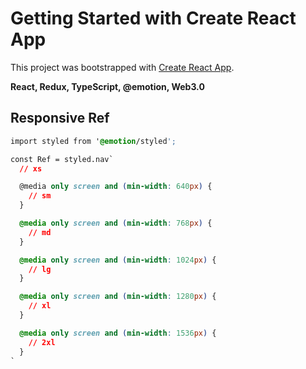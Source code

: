 # Getting Started with Create React App

This project was bootstrapped with [Create React App](https://github.com/facebook/create-react-app).

**React, Redux, TypeScript, @emotion, Web3.0**

## Responsive Ref

```css
import styled from '@emotion/styled';

const Ref = styled.nav`
  // xs

  @media only screen and (min-width: 640px) {
    // sm
  }

  @media only screen and (min-width: 768px) {
    // md
  }

  @media only screen and (min-width: 1024px) {
    // lg
  }

  @media only screen and (min-width: 1280px) {
    // xl
  }

  @media only screen and (min-width: 1536px) {
    // 2xl
  }
`
```
